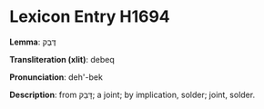 # Lexicon Entry H1694

**Lemma**: דֶּבֶק

**Transliteration (xlit)**: debeq

**Pronunciation**: deh'-bek

**Description**:
from דָּבַק; a joint; by implication, solder; joint, solder.
